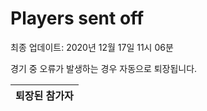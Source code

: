 # Players sent off
최종 업데이트: 2020년 12월 17일 11시 06분


경기 중 오류가 발생하는 경우 자동으로 퇴장됩니다.


| 퇴장된 참가자 |
|:---:|